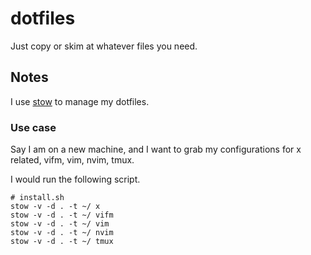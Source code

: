 # dotfiles

Just copy or skim at whatever files you need.

## Notes
I use [stow](https://www.gnu.org/software/stow/) to manage my dotfiles.

### Use case
Say I am on a new machine, and I want to grab my configurations for x related, vifm, vim, nvim, tmux.

I would run the following script.
```
# install.sh
stow -v -d . -t ~/ x
stow -v -d . -t ~/ vifm
stow -v -d . -t ~/ vim
stow -v -d . -t ~/ nvim
stow -v -d . -t ~/ tmux
```
